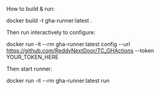 How to build & run:

docker build -t gha-runner:latest .

Then run interactively to configure:

docker run -it --rm gha-runner:latest config --url https://github.com/ReddyNextDoor/TC_GHActions --token YOUR_TOKEN_HERE

Then start runner:

docker run -it --rm gha-runner:latest run